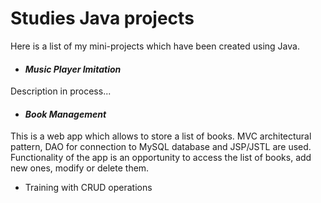 # Studies Java projects
Here is a list of my mini-projects which have been created using Java.

- #### *Music Player Imitation*  
Description in process...
- #### *Book Management*  
This is a web app which allows to store a list of books. MVC architectural pattern, DAO for connection to MySQL database and JSP/JSTL are used. Functionality of the app is an opportunity to access the list of books, add new ones, modify or delete them.
- Training with CRUD operations 
